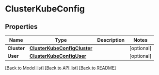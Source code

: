 # ClusterKubeConfig

## Properties
Name | Type | Description | Notes
------------ | ------------- | ------------- | -------------
**Cluster** | [**ClusterKubeConfigCluster**](Cluster_kubeConfig_cluster.md) |  | [optional] 
**User** | [**ClusterKubeConfigUser**](Cluster_kubeConfig_user.md) |  | [optional] 

[[Back to Model list]](../README.md#documentation-for-models) [[Back to API list]](../README.md#documentation-for-api-endpoints) [[Back to README]](../README.md)


